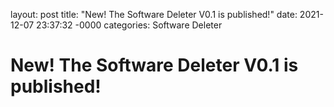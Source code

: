 layout: post
title: "New! The Software Deleter V0.1 is published!"
date: 2021-12-07 23:37:32 -0000
categories: Software Deleter

# New! The Software Deleter V0.1 is published!
